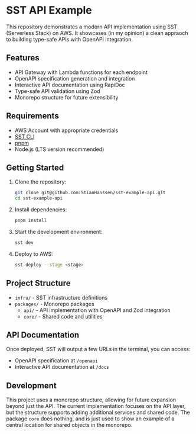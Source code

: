 # SST API Example

This repository demonstrates a modern API implementation using SST (Serverless Stack) on AWS. It showcases (in my opinion) a clean appraoch to building type-safe APIs with OpenAPI integration.

## Features

- API Gateway with Lambda functions for each endpoint
- OpenAPI specification generation and integration
- Interactive API documentation using RapiDoc
- Type-safe API validation using Zod
- Monorepo structure for future extensibility

## Requirements

- AWS Account with appropriate credentials
- [SST CLI](https://docs.sst.dev/installation)
- [pnpm](https://pnpm.io/installation)
- Node.js (LTS version recommended)

## Getting Started

1. Clone the repository:

   ```bash
   git clone git@github.com:StianHanssen/sst-example-api.git
   cd sst-example-api
   ```

2. Install dependencies:

   ```bash
   pnpm install
   ```

3. Start the development environment:

   ```bash
   sst dev
   ```

4. Deploy to AWS:

   ```bash
   sst deploy --stage <stage>
   ```

## Project Structure

- `infra/` - SST infrastructure definitions
- `packages/` - Monorepo packages
  - `api/` - API implementation with OpenAPI and Zod integration
  - `core/` - Shared code and utilities

## API Documentation

Once deployed, SST will output a few URLs in the terminal, you can access:

- OpenAPI specification at `/openapi`
- Interactive API documentation at `/docs`

## Development

This project uses a monorepo structure, allowing for future expansion beyond just the API. The current implementation focuses on the API layer, but the structure supports adding additional services and shared code. The package `core` does nothing, and is just used to show an example of a central location for shared objects in the monorepo.
